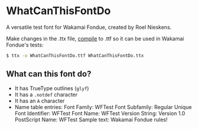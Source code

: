 # WhatCanThisFontDo

A versatile test font for Wakamai Fondue, created by Roel Nieskens.

Make changes in the .ttx file, [compile](https://github.com/fonttools/fonttools) to .ttf so it can be used in Wakamai Fondue's tests:

```bash
$ ttx -o WhatCanThisFontDo.ttf WhatCanThisFontDo.ttx
```

## What can this font do?

-   It has TrueType outlines (`glyf`)
-   It has a `.notdef` character
-   It has an `A` character
-   Name table entries:
    Font Family: WFTest
    Font Subfamily: Regular
    Unique Font Identifier: WFTest
    Font Name: WFTest
    Version String: Version 1.0
    PostScript Name: WFTest
    Sample text: Wakamai Fondue rules!
